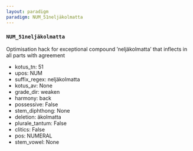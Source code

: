 ```yaml
---
layout: paradigm
paradigm: NUM_51neljäkolmatta
---
```

### ` NUM_51neljäkolmatta `

Optimisation hack for exceptional compound ’neljäkolmatta’ that inflects in all parts with agreement
* kotus_tn: 51
* upos: NUM
* suffix_regex: neljäkolmatta
* kotus_av: None
* grade_dir: weaken
* harmony: back
* possessive: False
* stem_diphthong: None
* deletion: äkolmatta
* plurale_tantum: False
* clitics: False
* pos: NUMERAL
* stem_vowel: None
